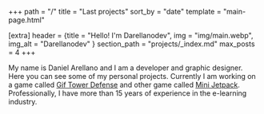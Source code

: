+++
path = "/"
title = "Last projects"
sort_by = "date"
template = "main-page.html"

[extra]
header = {title = "Hello! I'm Darellanodev", img = "img/main.webp", img_alt = "Darellanodev" }
section_path = "projects/_index.md"
max_posts = 4
+++

My name is Daniel Arellano and I am a developer and graphic designer. Here you can see some of my personal projects. Currently I am working on a game called [Gif Tower Defense](https://github.com/darellanodev/gif-tower-defense) and other game called [Mini Jetpack](https://github.com/darellanodev/jetpack-game). Professionally, I have more than 15 years of experience in the e-learning industry.
